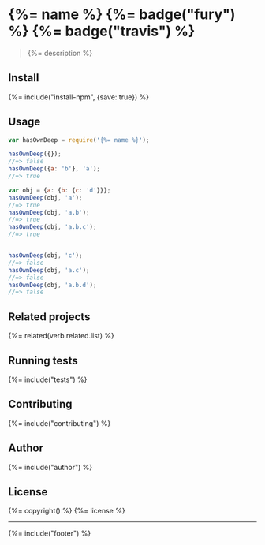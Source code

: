 # {%= name %} {%= badge("fury") %} {%= badge("travis") %}

> {%= description %}

## Install

{%= include("install-npm", {save: true}) %}

## Usage

```js
var hasOwnDeep = require('{%= name %}');

hasOwnDeep({});
//=> false
hasOwnDeep({a: 'b'}, 'a');
//=> true

var obj = {a: {b: {c: 'd'}}};
hasOwnDeep(obj, 'a');
//=> true
hasOwnDeep(obj, 'a.b');
//=> true
hasOwnDeep(obj, 'a.b.c');
//=> true


hasOwnDeep(obj, 'c');
//=> false
hasOwnDeep(obj, 'a.c');
//=> false
hasOwnDeep(obj, 'a.b.d');
//=> false
```

## Related projects
{%= related(verb.related.list) %}  

## Running tests
{%= include("tests") %}

## Contributing
{%= include("contributing") %}

## Author
{%= include("author") %}

## License
{%= copyright() %}
{%= license %}

***

{%= include("footer") %}
